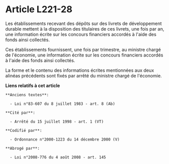 # Article L221-28

Les établissements recevant des dépôts sur des livrets de développement durable mettent à la disposition des titulaires de
ces livrets, une fois par an, une information écrite sur les concours financiers accordés à l'aide des fonds ainsi collectés.

Ces établissements fournissent, une fois par trimestre, au ministre chargé de l'économie, une information écrite sur les
concours financiers accordés à l'aide des fonds ainsi collectés.

La forme et le contenu des informations écrites mentionnées aux deux alinéas précédents sont fixés par arrêté du ministre
chargé de l'économie.

**Liens relatifs à cet article**

	**Anciens textes**:

	  - Loi n°83-607 du 8 juillet 1983 - art. 8 (Ab)

	**Cité par**:

	  - Arrêté du 15 juillet 1998 - art. 1 (VT)

	**Codifié par**:

	  - Ordonnance n°2000-1223 du 14 décembre 2000 (V)

	**Abrogé par**:

	  - Loi n°2008-776 du 4 août 2008 - art. 145

